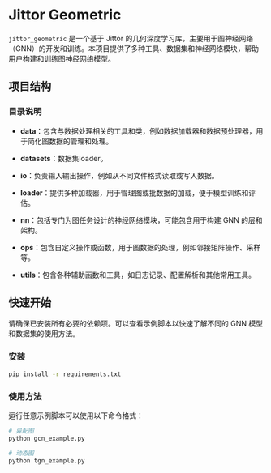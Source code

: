 # Jittor Geometric

`jittor_geometric` 是一个基于 Jittor 的几何深度学习库，主要用于图神经网络（GNN）的开发和训练。本项目提供了多种工具、数据集和神经网络模块，帮助用户构建和训练图神经网络模型。

## 项目结构

### 目录说明

- **data**：包含与数据处理相关的工具和类，例如数据加载器和数据预处理器，用于简化图数据的管理和处理。

- **datasets**：数据集loader。

- **io**：负责输入输出操作，例如从不同文件格式读取或写入数据。

- **loader**：提供多种加载器，用于管理图或批数据的加载，便于模型训练和评估。

- **nn**：包括专门为图任务设计的神经网络模块，可能包含用于构建 GNN 的层和架构。

- **ops**：包含自定义操作或函数，用于图数据的处理，例如邻接矩阵操作、采样等。

- **utils**：包含各种辅助函数和工具，如日志记录、配置解析和其他常用工具。

## 快速开始

请确保已安装所有必要的依赖项。可以查看示例脚本以快速了解不同的 GNN 模型和数据集的使用方法。

### 安装

```bash
pip install -r requirements.txt
```

### 使用方法

运行任意示例脚本可以使用以下命令格式：


```bash
# 异配图
python gcn_example.py
```

```bash
# 动态图
python tgn_example.py
```
